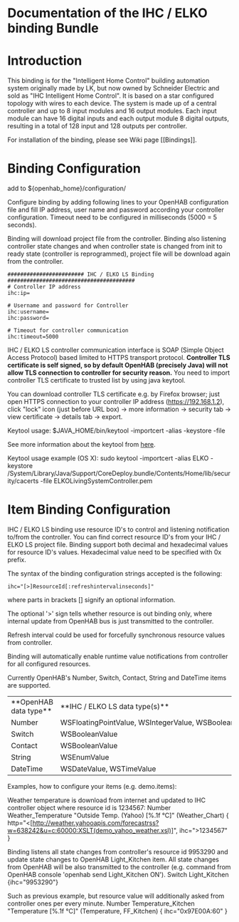 # Documentation of the IHC / ELKO binding Bundle

# Introduction

This binding is for the "Intelligent Home Control" building automation system originally made by LK, but now owned by Schneider Electric and sold as "IHC Intelligent Home Control". It is based on a star configured topology with wires to each device. The system is made up of a central controller and up to 8 input modules and 16 output modules. Each input module can have 16 digital inputs and each output module 8 digital outputs, resulting in a total of 128 input and 128 outputs per controller.

For installation of the binding, please see Wiki page [[Bindings]].
 
# Binding Configuration

add to ${openhab_home}/configuration/

Configure binding by adding following lines to your OpenHAB configuration file and fill IP address, user name and password according your controller configuration. Timeout need to be configured in milliseconds (5000 = 5 seconds). 

Binding will download project file from the controller. Binding also listening controller state changes and when controller state is changed from init to ready state (controller is reprogrammed), project file will be download again from the controller.

    ######################## IHC / ELKO LS Binding ########################################
    # Controller IP address 
    ihc:ip=
    
    # Username and password for Controller
    ihc:username=
    ihc:password=
    
    # Timeout for controller communication
    ihc:timeout=5000

IHC / ELKO LS controller communication interface is SOAP (Simple Object Access Protocol) based limited to HTTPS transport protocol. **Controller TLS certificate is self signed, so by default OpenHAB (precisely Java) will not allow TLS connection to controller for security reason.** You need to import controller TLS certificate to trusted list by using java keytool. 

You can download controller TLS certificate e.g. by Firefox browser; just open HTTPS connection to your controller IP address (https://192.168.1.2), click "lock" icon (just before URL box) -> more information -> security tab -> view certificate -> details tab -> export.

Keytool usage:
    $JAVA_HOME/bin/keytool -importcert -alias <some descriptive name> -keystore <path to keystore> -file <certificate file>

See more information about the keytool from [here](http://docs.oracle.com/javase/6/docs/technotes/tools/solaris/keytool.html).


Keytool usage example (OS X):
    sudo keytool -importcert -alias ELKO -keystore /System/Library/Java/Support/CoreDeploy.bundle/Contents/Home/lib/security/cacerts -file ELKOLivingSystemController.pem

# Item Binding Configuration

IHC / ELKO LS binding use resource ID's to control and listening notification to/from the controller. You can find correct resource ID's from your IHC / ELKO LS project file. Binding support both decimal and hexadecimal values for resource ID's values. Hexadecimal value need to be specified with 0x prefix.

The syntax of the binding configuration strings accepted is the following:

    ihc="[>]ResourceId[:refreshintervalinseconds]"

where parts in brackets [] signify an optional information.

The optional '>' sign tells whether resource is out binding only, where internal update from OpenHAB bus is just transmitted to the controller.

Refresh interval could be used for forcefully synchronous resource values from controller.

Binding will automatically enable runtime value notifications from controller for all configured resources.


Currently OpenHAB's Number, Switch, Contact, String and DateTime items are supported.

<table>
  <tr><td>**OpenHAB data type**</td><td>**IHC / ELKO LS data type(s)**</td></tr>
  <tr><td>Number</td><td>WSFloatingPointValue, WSIntegerValue, WSBooleanValue, WSTimerValue, WSWeekdayValue</td></tr>
  <tr><td>Switch</td><td>WSBooleanValue</td></tr>
  <tr><td>Contact</td><td>WSBooleanValue</td></tr>
  <tr><td>String</td><td>WSEnumValue</td></tr>
  <tr><td>DateTime</td><td>WSDateValue, WSTimeValue</td></tr>
</table>

Examples, how to configure your items (e.g. demo.items):

Weather temperature is download from internet and updated to IHC controller object where resource id is 1234567:
    Number Weather_Temperature "Outside Temp. (Yahoo) [%.1f °C]" <temperature> (Weather_Chart) { http="<[http://weather.yahooapis.com/forecastrss?w=638242&u=c:60000:XSLT(demo_yahoo_weather.xsl)]", ihc=">1234567" }

Binding listens all state changes from controller's resource id 9953290 and update state changes to OpenHAB Light_Kitchen item. All state changes from OpenHAB will be also transmitted to the controller (e.g. command from OpenHAB console 'openhab send Light_Kitchen ON').
    Switch Light_Kitchen {ihc="9953290"}

Such as previous example, but resource value will additionally asked from controller ones per every minute.
    Number Temperature_Kitchen "Temperature [%.1f °C]" <temperature> (Temperature, FF_Kitchen) { ihc="0x97E00A:60" }